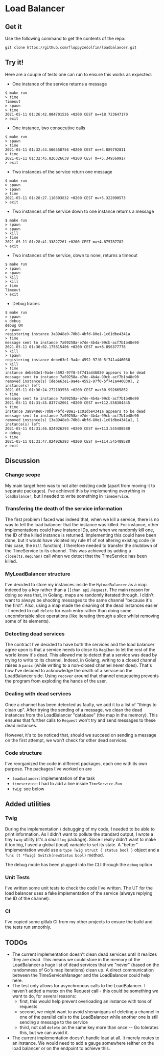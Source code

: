# Load Balancer

## Get it

Use the following command to get the contents of the repo:
```
git clone https://github.com/floppyzedolfin/loadbalancer.git
```

## Try it!

Here are a couple of tests one can run to ensure this works as expected:

- One instance of the service returns a message

```
$ make run
> time
Timeout
> spawn
> time
2021-05-11 01:26:42.084701526 +0200 CEST m=+18.723647170
> exit
```

- One instance, two consecutive calls

```
$ make run
> spawn
> time
2021-05-11 01:32:44.566558756 +0200 CEST m=+4.089792811
> time
2021-05-11 01:32:45.826326638 +0200 CEST m=+5.349560917
> exit
```

- Two instances of the service return one message

```
$ make run
> spawn
> spawn
> time
2021-05-11 01:28:27.110303832 +0200 CEST m=+5.322090573
> exit
```

- Two instances of the service down to one instance returns a message

```
$ make run
> spawn
> spawn
> kill
> time
2021-05-11 01:28:41.33827261 +0200 CEST m=+4.875787782
> exit
```

- Two instances of the service, down to none, returns a timeout

```
$ make run
> spawn
> spawn
> kill
> kill
> time
Timeout
> exit
```

- Debug traces

```
$ make run
> spawn
> debug
debug ON
> spawn
registering instance 3a8948e0-70b8-4bfd-80e1-1c01dbe4341a
> time
message sent to instance 7a09258a-e7de-4b4a-99cb-acf7b1b48e90
2021-05-11 01:30:02.175815406 +0200 CEST m=+8.896377778
> kill
> spawn
registering instance debe63e1-9a4e-4592-97f0-5f741a446030
> kill
> time
instance debe63e1-9a4e-4592-97f0-5f741a446030 appears to be dead
message sent to instance 7a09258a-e7de-4b4a-99cb-acf7b1b48e90
removed instance(s) [debe63e1-9a4e-4592-97f0-5f741a446030], 2 instance(s) left
2021-05-11 01:30:24.272103558 +0200 CEST m=+30.992665852
> time
message sent to instance 7a09258a-e7de-4b4a-99cb-acf7b1b48e90
2021-05-11 01:31:45.837742061 +0200 CEST m=+112.558304345
> time
instance 3a8948e0-70b8-4bfd-80e1-1c01dbe4341a appears to be dead
message sent to instance 7a09258a-e7de-4b4a-99cb-acf7b1b48e90
removed instance(s) [3a8948e0-70b8-4bfd-80e1-1c01dbe4341a], 1 instance(s) left
2021-05-11 01:31:46.824926293 +0200 CEST m=+113.545488580
> debug
> time
2021-05-11 01:31:47.824926293 +0200 CEST m=+114.545488580
> exit
```

## Discussion

### Change scope

My main target here was to not alter existing code (apart from moving it to
separate packages). I've achieved this by implementing everything in
`loadbalancer`, but I needed to write something in `TimeService`.

### Transfering the death of the service information

The first problem I faced was indeed that, when we kill a service, there is no
way to tell the load balancer that the instance was killed. For instance, other
implementations could have instance IDs, and when we randomly kill one, the ID
of the killed instance is returned. Implementing this could have been done, but
it would have violated my rule #1 of not altering existing code
(in this case, the `Kill` function). I therefore needed to transfer the shutdown
of the TimeService to its channel. This was achieved by adding a
`close(ts.ReqChan)` call when we detect that the TimeService has been killed.

### MyLoadBalancer structure

I've decided to store my instances inside the `MyLoadBalancer` as a map indexed
by a key rather than a `[]chan api.Request`. The main reason for doing so was
that, in Golang, maps are randomly iterated through. I didn't want to always be
shooting messages to the same channel "because it's the first". Also, using a
map made the cleaning of the dead instances easier - I needed to call `delete`
for each entry rather than doing some uncomfortable slice operations (like
iterating through a slice whilst removing some of its elements).

### Detecting dead services

The contract I've decided to have both the services and the load balancer agree
upon is that a service needs to close its `ReqChan` to let the rest of the world
know it's dead. This allowed me to detect that a service was dead by trying to
write to its channel. Indeed, in Golang, writing to a closed channel raises
a `panic` (while writing to a non-closed channel never does). That's how I've
decided to acknowledge the death of a service on the LoadBalancer side.
Using `recover` around that channel enqueueing prevents the program from
exploding the hands of the user.

### Dealing with dead services

Once a channel has been detected as faulty, we add it to a list of "things 
to clean up". After trying the sending of a message, we clean the dead 
instances from the LoadBalancer "database" (the map in the memory). This 
ensures that further calls to `Request` won't try and send messages to these 
dead instances.

However, it's to be noticed that, should we succeed on sending a message on 
the first attempt, we won't check for other dead services.

### Code structure

I've reorganized the code in different packages, each one with its own purpose.
The packages I've worked on are

- `loadbalancer`: implementation of the task
- `timeservice`: I had to add a line inside `TimeService.Run`
- `twig`: see below

## Added utilities

### Twig

During the implementation / debugging of my code, I needed to be able to print
information. As I didn't want to pollute the standard output, I wrote a
tiny `twig` utility (it's a small `log` package). Since I really didn't want to
make it too big, I used a global (local) variable to set its state. A "better"
implementation would use a `type Twig struct { status bool }`
object and a `func (t *Twig) Switch(newStatus bool)` method.

The debug mode has been plugged into the CLI through the `debug` option .

### Unit Tests

I've written some unit tests to check the code I've written. The UT for the load
balancer uses a fake implementation of the service (always replying the ID of
the channel).

### CI

I've copied some gitlab CI from my other projects to ensure the build and the
tests run smoothly.

## TODOs

- The current implementation doesn't clean dead services until it realizes 
  they are dead. This means we could store in the memory of the LoadBalancer 
  a huge list of dead services that we "never" (based on the randomness of 
  Go's map iterations) clean up. A direct communication between the 
  TimeServiceManager and the LoadBalancer could help here.
- The test only allows for asynchronous calls to the LoadBalancer. I haven't 
  added a mutex on the Request call - this could be something we want to do, for several reasons:
    - first, this would help prevent overloading an instance with tons of 
      requests
    - second, we might want to avoid shenanigans of deleting a channel in 
      one of the parallel calls to the LoadBalancer while another one is 
      still sending a message to the service
    - third, not call `delete` on the same key more than once -- Go 
      tolerates this, but we can avoid it.
- The current implementation doesn't handle load at all. It merely routes to 
  an instance. We would need to add a gauge somewhere (either on the load 
  balancer or on the endpoint to achieve this.
  
